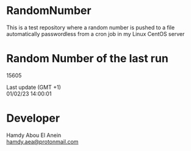# RandomNumber    
This is a test repository where a random number is pushed to a file automatically passwordless from a cron job in my Linux CentOS server    
# Random Number of the last run   
15605
      
Last update (GMT +1)    
01/02/23 14:00:01
# Developer    
Hamdy Abou El Anein   
hamdy.aea@protonmail.com
